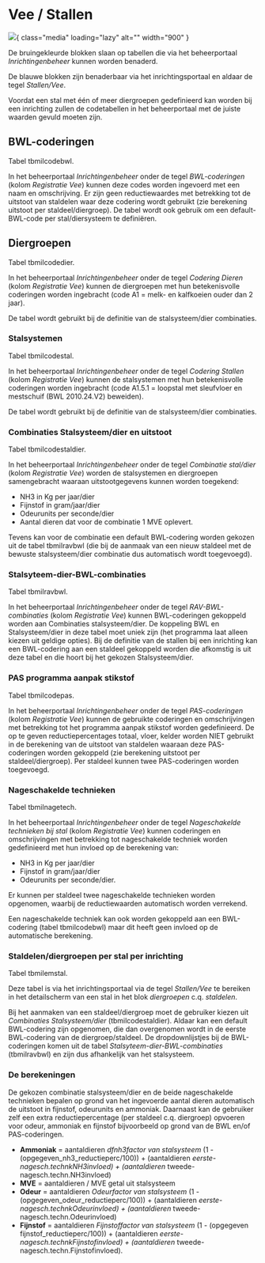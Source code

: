 # Vee / Stallen

![](/docs/img/applicatiebeheer/instellen_inrichten/stallenenvee.png){ class="media" loading="lazy" alt="" width="900" }

De bruingekleurde blokken slaan op tabellen die via het beheerportaal *Inrichtingenbeheer* kunnen worden benaderd.

De blauwe blokken zijn benaderbaar via het inrichtingsportaal en aldaar de tegel *Stallen/Vee*.

Voordat een stal met één of meer diergroepen gedefinieerd kan worden bij een inrichting zullen de codetabellen in het beheerportaal met de juiste waarden gevuld moeten zijn.

## BWL-coderingen

Tabel tbmilcodebwl.

In het beheerportaal *Inrichtingenbeheer* onder de tegel *BWL-coderingen* (kolom *Registratie Vee*) kunnen deze codes worden ingevoerd met een naam en omschrijving.
Er zijn geen reductiewaardes met betrekking tot de uitstoot van staldelen waar deze codering wordt gebruikt (zie berekening uitstoot per staldeel/diergroep).
De tabel wordt ook gebruik om een default-BWL-code per stal/diersysteem te definiëren.

## Diergroepen

Tabel tbmilcodedier.

In het beheerportaal *Inrichtingenbeheer* onder de tegel *Codering Dieren* (kolom *Registratie Vee*) kunnen de diergroepen met hun betekenisvolle coderingen worden ingebracht (code A1 =  melk- en kalfkoeien ouder dan 2 jaar).

De tabel wordt gebruikt bij de definitie van de stalsysteem/dier combinaties.

### Stalsystemen

Tabel tbmilcodestal.

In het beheerportaal *Inrichtingenbeheer* onder de tegel *Codering Stallen* (kolom *Registratie Vee*) kunnen de stalsystemen met hun betekenisvolle coderingen worden ingebracht (code A1.5.1 = loopstal met sleufvloer en mestschuif (BWL 2010.24.V2) beweiden).

De tabel wordt gebruikt bij de definitie van de stalsysteem/dier combinaties.

### Combinaties Stalsysteem/dier en uitstoot

Tabel tbmilcodestaldier.

In het beheerportaal *Inrichtingenbeheer* onder de tegel *Combinatie stal/dier* (kolom *Registratie Vee*) worden de stalsystemen en diergroepen samengebracht waaraan uitstootgegevens kunnen worden toegekend:

- NH3 in Kg per jaar/dier
- Fijnstof in gram/jaar/dier
- Odeurunits per seconde/dier
- Aantal dieren dat voor de combinatie 1 MVE oplevert.

Tevens kan voor de combinatie een default BWL-codering worden gekozen uit de tabel tbmilravbwl (die bij de aanmaak van een nieuw staldeel met de bewuste stalsysteem/dier combinatie dus automatisch wordt toegevoegd).

### Stalsyteem-dier-BWL-combinaties

Tabel tbmilravbwl.

In het beheerportaal *Inrichtingenbeheer* onder de tegel *RAV-BWL-combinaties* (kolom *Registratie Vee*) kunnen BWL-coderingen gekoppeld worden aan Combinaties stalsysteem/dier. De koppeling BWL en Stalsysteem/dier in deze tabel moet uniek zijn (het programma laat alleen kiezen uit geldige opties).
Bij de definitie van de stallen bij een inrichting kan een BWL-codering aan een staldeel gekoppeld worden die afkomstig is uit deze tabel en die hoort bij het gekozen Stalsysteem/dier.

### PAS programma aanpak stikstof

Tabel tbmilcodepas.

In het beheerportaal *Inrichtingenbeheer* onder de tegel *PAS-coderingen* (kolom *Registratie Vee*) kunnen de gebruikte coderingen en omschrijvingen met betrekking tot het programma aanpak stikstof worden gedefinieerd. De op te geven reductiepercentages totaal, vloer, kelder worden NIET gebruikt in de berekening van de uitstoot van staldelen waaraan deze PAS-coderingen worden gekoppeld (zie berekening uitstoot per staldeel/diergroep). Per staldeel kunnen twee PAS-coderingen worden toegevoegd.

### Nageschakelde technieken

Tabel tbmilnagetech.

In het beheerportaal *Inrichtingenbeheer* onder de tegel *Nageschakelde technieken bij stal* (kolom *Registratie Vee*) kunnen coderingen en omschrijvingen met betrekking tot nageschakelde techniek worden gedefinieerd met hun invloed op de berekening van:

- NH3 in Kg per jaar/dier
- Fijnstof in gram/jaar/dier
- Odeurunits per seconde/dier.

Er kunnen per staldeel twee nageschakelde technieken worden opgenomen, waarbij de reductiewaarden automatisch worden verrekend.

Een nageschakelde techniek kan ook worden gekoppeld aan een BWL-codering (tabel tbmilcodebwl) maar dit heeft geen invloed op de automatische berekening.

### Staldelen/diergroepen per stal per inrichting

Tabel tbmilemstal.

Deze tabel is via het inrichtingsportaal via de tegel *Stallen/Vee* te bereiken in het detailscherm van een stal in het blok *diergroepen* c.q. *staldelen*.

Bij het aanmaken van een staldeel/diergroep moet de gebruiker kiezen uit *Combinaties Stalsysteem/dier* (tbmilcodestaldier). Aldaar kan een default BWL-codering zijn opgenomen, die dan overgenomen wordt in de eerste BWL-codering van de diergroep/staldeel.
De dropdownlijstjes bij de BWL-coderingen komen uit de tabel *Stalsyteem-dier-BWL-combinaties* (tbmilravbwl) en zijn dus afhankelijk van het stalsysteem.

### De berekeningen

De gekozen combinatie stalsysteem/dier en de beide nageschakelde technieken bepalen op grond van het ingevoerde aantal dieren automatisch de uitstoot in fijnstof, odeurunits en ammoniak. Daarnaast kan de gebruiker zelf een extra reductiepercentage (per staldeel c.q. diergroep) opvoeren voor odeur, ammoniak en fijnstof bijvoorbeeld op grond van de BWL en/of PAS-coderingen.

- **Ammoniak**  = aantaldieren *dfnh3factor van stalsysteem* (1 - (opgegeven_nh3_reductieperc/100)) + (aantaldieren *eerste-nagesch.technkNH3invloed) 	 + (aantaldieren* tweede-nagesch.techn.NH3invloed)
- **MVE** = aantaldieren / MVE getal uit stalsysteem
- **Odeur** = aantaldieren *Odeurfactor van stalsysteem* (1 - (opgegeven_odeur_reductieperc/100)) + (aantaldieren *eerste-nagesch.technkOdeurinvloed) 	 + (aantaldieren* tweede-nagesch.techn.Odeurinvloed)
- **Fijnstof** = aantaldieren *Fijnstoffactor van stalsysteem* (1 - (opgegeven fijnstof_reductieperc/100)) + (aantaldieren *eerste-nagesch.technkFijnstofinvloed) + (aantaldieren* tweede-nagesch.techn.Fijnstofinvloed).


